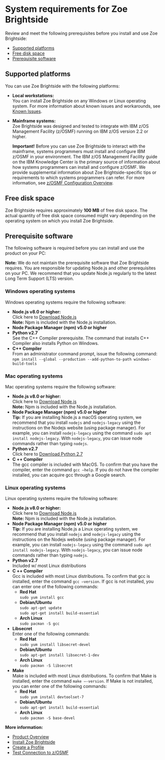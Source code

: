 # System requirements for Zoe Brightside
Review and meet the following prerequisites before you install and
use Zoe Brightside:

  - [Supported platforms](#supported-platforms)
  - [Free disk space](#free-disk-space)
  - [Prerequisite software](#prerequisite-software)

## Supported platforms

You can use Zoe Brightside with the following platforms:

  - **Local workstations:**    
  You can install Zoe Brightside on any Windows or Linux operating system. For more information about known
    issues and workarounds, see [Known Issues](cli-releasenotes.md#known-issues).
  - **Mainframe systems:**   
    Zoe Brightside was designed and tested to integrate with IBM z/OS Management Facility (z/OSMF) running on IBM z/OS version 2.2 or higher.
       
    **Important\!** Before you can use Zoe Brightside to interact with the mainframe, systems programmers must install and configure IBM z/OSMF in your environment. The IBM z/OS Management Facility guide on the IBM Knowledge Center is the primary source of information about how systems programmers can install and configure z/OSMF. We provide supplemental information about Zoe Brightside-specific tips or requirements to which systems programmers can refer. For more
    information, see [z/OSMF Configuration Overview](overviewzosmfconfig.md).
    
## Free disk space

Zoe Brightside requires approximately **100 MB** of free disk space. The actual quantity of free disk space consumed might vary
depending on the operating system on which you install Zoe Brightside.

## Prerequisite software
The following software is required before you can install and use the product on your PC: 

**Note:** We do not maintain the prerequisite software that Zoe Brightside requires. You are responsible for updating Node.js and other prerequisites on your PC. We recommend that you update Node.js regularly to the latest Long Term Support (LTS) version.

### Windows operating systems
Windows operating systems require the following software:
- **Node.js v8.0 or higher:**   
  Click here to [Download Node.js](https://nodejs.org/en/download/)   
  **Note:** Npm is included with the Node.js installation.
- **Node Package Manager (npm) v5.0 or higher**
- **Python v2.7**   
  See the C++ Compiler prerequisite. The command that installs C++ Compiler also installs Python on Windows.
- **C++ Compiler**  
  From an administrator command prompt, issue the following command:  
  ``npm install --global --production --add-python-to-path windows-build-tools``

### Mac operating systems
 Mac operating systems require the following software:
- **Node.js v8.0 or higher:**   
  Click here to [Download Node.js](https://nodejs.org/en/download/)   
  **Note:** Npm is included with the Node.js installation.
- **Node Package Manager (npm) v5.0 or higher**   
  **Tip:** If you are installing Node.js a macOS operating system, we recommend that you install `nodejs` and `nodejs-legacy` using the instructions on the Nodejs website (using package manager). For example, you can install `nodejs-legacy` using the command `sudo apt install nodejs-legacy`. With `nodejs-legacy`, you can issue node commands rather than typing `nodejs`. 
- **Python v2.7**  
  Click here to [Download Python 2.7](https://www.python.org/download/releases/2.7/)
- **C ++ Compiler**  
  The gcc compiler is included with MacOS. To confirm that you have the compiler, enter the command `gcc –help`. If you do not have the compiler installed, you can acquire gcc through a Google search.

### Linux operating systems
Linux  operating systems require the following software:
- **Node.js v8.0 or higher:**   
  Click here to [Download Node.js](https://nodejs.org/en/download/)   
  **Note:** Npm is included with the Node.js installation.
- **Node Package Manager (npm) v5.0 or higher**   
  **Tip:** If you are installing Node.js a Linux operating system, we recommend that you install `nodejs` and `nodejs-legacy` using the instructions on the Nodejs website (using package manager). For example, you can install `nodejs-legacy` using the command `sudo apt install nodejs-legacy`. With `nodejs-legacy`, you can issue node commands rather than typing `nodejs`. 
- **Python v2.7**  
  Included w/ most Linux distributions
- **C ++ Compiler**  
  Gcc is included with most Linux distributions. To confirm that gcc is installed, enter the command `gcc –version`. If gcc is not installed, you can enter one of the following commands:
  - **Red Hat**  
    `sudo yum install gcc`
  - **Debian/Ubuntu**  
    `sudo apt-get update`  
    `sudo apt-get install build-essential`
  - **Arch Linux**  
    `sudo pacman -S gcc`
- **Libsecret**  
  Enter one of the following commands:
  - **Red Hat**  
    `sudo yum install libsecret-devel`
  - **Debian/Ubuntu**  
    `sudo apt-get install libsecret-1-dev`
  - **Arch Linux**  
    `sudo pacman -S libsecret`
- **Make**  
  Make is included with most Linux distributions. To confirm that Make is installed, enter the command `make –-version`. If Make is not installed, you can enter one of the following commands:
  - **Red Hat**  
    `sudo yum install devtoolset-7`
  - **Debian/Ubuntu**  
    `sudo apt-get install build-essential` 
  - **Arch Linux**  
    `sudo pacman -S base-devel`

**More information:**

  - [Product Overview](cli-releasenotes.md)
  - [Install Zoe Brightside](cli-installcli.md)
  - [Create a Profile](cli-createaprofile.md)
  - [Test Connection to z/OSMF](cli-validateInstallation.md)
